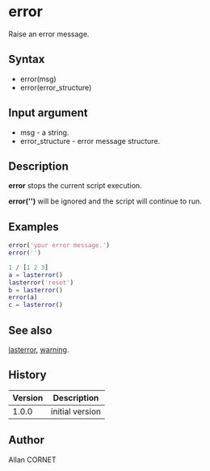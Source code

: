 

# error

Raise an error message.

## Syntax

- error(msg)
- error(error_structure)

## Input argument

 - msg - a string.
 - error_structure - error message structure.

## Description


  <p><b>error</b> stops the current script execution.</p>
  <p><b>error('')</b> will be ignored and the script will continue to run.</p>


## Examples

```matlab
error('your error message.')
error('')
```
```matlab
1 / [1 2 3]
a = lasterror()
lasterror('reset')
b = lasterror()
error(a)
c = lasterror()
```

## See also

[lasterror](lasterror.md), [warning](warning.md).
## History

|Version|Description|
|------|------|
|1.0.0|initial version|


## Author

Allan CORNET




